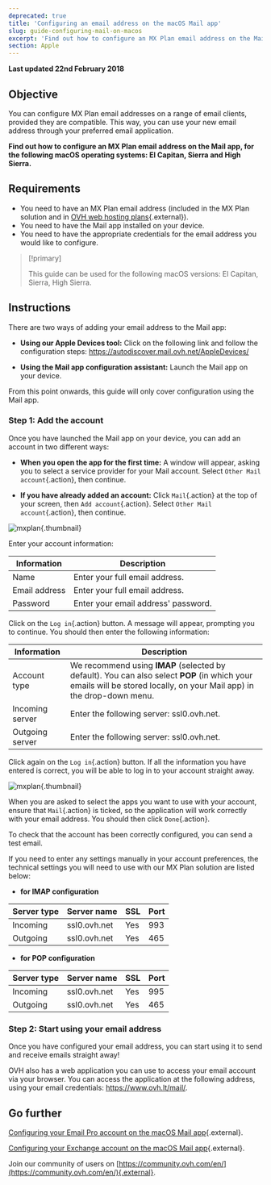 ```yaml
---
deprecated: true
title: 'Configuring an email address on the macOS Mail app'
slug: guide-configuring-mail-on-macos
excerpt: 'Find out how to configure an MX Plan email address on the Mail app, for the following macOS operating systems - El Capitan, Sierra and High Sierra'
section: Apple
---
```


**Last updated 22nd February 2018**

## Objective

You can configure MX Plan email addresses on a range of email clients, provided they are compatible. This way, you can use your new email address through your preferred email application.

**Find out how to configure an MX Plan email address on the Mail app, for the following macOS operating systems: El Capitan, Sierra and High Sierra.**

## Requirements

- You need to have an MX Plan email address (included in the MX Plan solution and in [OVH web hosting plans](https://www.ovh.lt/svetainiu-talpinimas/){.external}).
- You need to have the Mail app installed on your device.
- You need to have the appropriate credentials for the email address you would like to configure.

> [!primary]
>
> This guide can be used for the following macOS versions: El Capitan, Sierra, High Sierra.
>

## Instructions

There are two ways of adding your email address to the Mail app:

- **Using our Apple Devices tool:** Click on the following link and follow the configuration steps: <https://autodiscover.mail.ovh.net/AppleDevices/>

- **Using the Mail app configuration assistant:** Launch the Mail app on your device.

From this point onwards, this guide will only cover configuration using the Mail app.

### Step 1: Add the account

Once you have launched the Mail app on your device, you can add an account in two different ways:

- **When you open the app for the first time:** A window will appear, asking you to select a service provider for your Mail account. Select `Other Mail account`{.action}, then continue.

- **If you have already added an account:** Click `Mail`{.action} at the top of your screen, then `Add account`{.action}. Select `Other Mail account`{.action}, then continue.

![mxplan](images/configuration-mail-macos-step1.png){.thumbnail}

Enter your account information:

|Information|Description|
|---|---|
|Name|Enter your full email address.|
|Email address|Enter your full email address.|
|Password|Enter your email address' password.|

Click on the `Log in`{.action} button. A message will appear, prompting you to continue. You should then enter the following information:

|Information|Description|
|---|---|
|Account type|We recommend using **IMAP** (selected by default). You can also select **POP** (in which your emails will be stored locally, on your Mail app) in the drop-down menu.|
|Incoming server|Enter the following server: ssl0.ovh.net.|
|Outgoing server|Enter the following server: ssl0.ovh.net.|

Click again on the `Log in`{.action} button. If all the information you have entered is correct, you will be able to log in to your account straight away.

![mxplan](images/configuration-mail-macos-step2.png){.thumbnail}

When you are asked to select the apps you want to use with your account, ensure that `Mail`{.action} is ticked, so the application will work correctly with your email address. You should then click `Done`{.action}.

To check that the account has been correctly configured, you can send a test email.

If you need to enter any settings manually in your account preferences, the technical settings you will need to use with our MX Plan solution are listed below:

- **for IMAP configuration**

|Server type|Server name|SSL|Port|
|---|---|---|---|
|Incoming|ssl0.ovh.net|Yes|993|
|Outgoing|ssl0.ovh.net|Yes|465| 

- **for POP configuration**

|Server type|Server name|SSL|Port|
|---|---|---|---|
|Incoming|ssl0.ovh.net|Yes|995|
|Outgoing|ssl0.ovh.net|Yes|465|

### Step 2: Start using your email address

Once you have configured your email address, you can start using it to send and receive emails straight away!

OVH also has a web application you can use to access your email account via your browser. You can access the application at the following address, using your email credentials: <https://www.ovh.lt/mail/>.

## Go further

[Configuring your Email Pro account on the macOS Mail app](https://docs.ovh.com/lt/emails-pro/configuring-email-pro-macos-mail/){.external}.

[Configuring your Exchange account on the macOS Mail app](https://docs.ovh.com/gb/en/microsoft-collaborative-solutions/exchange-automatic-configuration-on-mail-mac/){.external}.

Join our community of users on [https://community.ovh.com/en/](https://community.ovh.com/en/){.external}.